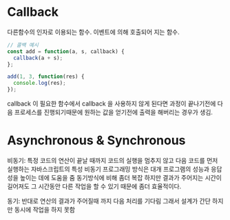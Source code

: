 # Callback

다른함수의 인자로 이용되는 함수.
이벤트에 의해 호출되어 지는 함수.

```js
// 콜백 예시
const add = function(a, s, callback) {
  callback(a + s);
};

add(1, 3, function(res) {
  console.log(res);
});
```

callback 이 필요한 함수에서 callback 을 사용하지 않게 된다면 과정이 끝나기전에 다음 프로세스를 진행되기때문에 원하는 값을 얻기전에 출력을 해버리는 경우가 생김.

# Asynchronous & Synchronous

비동기:
특정 코드의 연산이 끝날 때까지 코드의 실행을 멈추지 않고 다음 코드를 먼저 실행하는 자바스크립트의 특성
비동기 프로그래밍 방식은 대개 프로그램의 성능과 응답성을 높이는 데에 도움을 줌 동기방식에 비해 좀더 복잡 하지만 결과가 주어지는 시간이 길어져도 그 시간동안 다른 작업을 할 수 있기 때문에 좀더 효율적이다.

동기:
반대로 연산의 결과가 주어질때 까지 다음 처리를 기다림
그래서 설계가 간단 하지만 동시에 작업을 하지 못함
